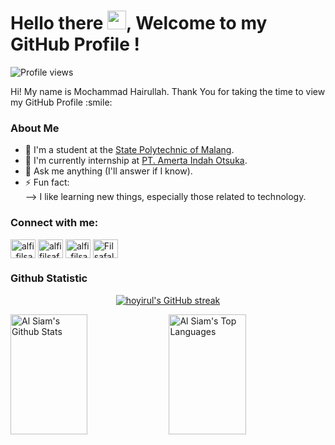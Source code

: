 <h1> Hello there <img src = "https://raw.githubusercontent.com/MartinHeinz/MartinHeinz/master/wave.gif" width = 30px>, Welcome to my GitHub Profile ! </h1>
<p align='center'>
</p>

![Profile views](https://visitor-badge.deta.dev/badge?page_id=hoyirul.hoyirul)

<div size='20px'> Hi! My name is Mochammad Hairullah. Thank You for taking the time to view my GitHub Profile :smile: 
</div>

### About Me
- 🏫 I'm a student at the [State Polytechnic of Malang](http://jti.polinema.ac.id/).
- 🌱 I'm currently internship at [PT. Amerta Indah Otsuka](https://www.aio.co.id/).
- 💬 Ask me anything (I'll answer if I know).
- ⚡ Fun fact:  
--> I like learning new things, especially those related to technology.

### Connect with me:
<p align="left">
<a href="https://twitter.com/hoyirul_" target="blank"><img align="center" src="https://raw.githubusercontent.com/rahuldkjain/github-profile-readme-generator/master/src/images/icons/Social/twitter.svg" alt="alfi_filsafat" height="30" width="40" /></a>
<a href="https://fb.com/" target="blank"><img align="center" src="https://raw.githubusercontent.com/rahuldkjain/github-profile-readme-generator/master/src/images/icons/Social/facebook.svg" alt="alfi filsafalasafi" height="30" width="40" /></a>
<a href="https://instagram.com/hoyirul_" target="blank"><img align="center" src="https://raw.githubusercontent.com/rahuldkjain/github-profile-readme-generator/master/src/images/icons/Social/instagram.svg" alt="alfi_filsafat" height="30" width="40" /></a>
<a href="https://discord.gg/podey" target="blank"><img align="center" src="https://raw.githubusercontent.com/rahuldkjain/github-profile-readme-generator/master/src/images/icons/Social/discord.svg" alt="Filsafalasafi#9154" height="30" width="40" /></a>
</p>

### Github Statistic
<p align="center">
  <a href="https://github.com/hoyirul">
    <img src="https://github-readme-streak-stats.herokuapp.com/?user=hoyirul&theme=tokyonight&hide_border=true" alt="hoyirul's GitHub streak"/>
  </a>
</p>
<a> 
  <a href="https://github.com/hoyirul"><img alt="Al Siam's Github Stats" src="https://denvercoder1-github-readme-stats.vercel.app/api?username=hoyirul&show_icons=true&count_private=true&theme=tokyonight&hide_border=true" height="192px" width="49.5%"/></a>
  <a href="https://github.com/hoyirul"><img alt="Al Siam's Top Languages" src="https://denvercoder1-github-readme-stats.vercel.app/api/top-langs/?username=hoyirul&langs_count=8&layout=compact&theme=tokyonight&hide_border=true" height="192px" width="49.5%"/></a>
  <br/>
</a>
